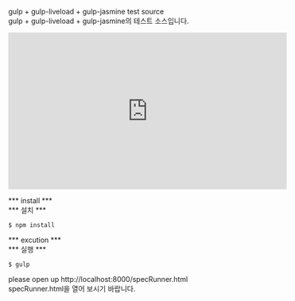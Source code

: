 gulp + gulp-liveload + gulp-jasmine test source  
gulp + gulp-liveload + gulp-jasmine의 테스트 소스입니다.  
<iframe width="560" height="315" src="https://www.youtube.com/embed/KkHlgtnsuM8" frameborder="0" allowfullscreen></iframe>

*** install ***  
*** 설치 ***  
```
$ npm install
```

*** excution ***  
*** 실행 ***  
```
$ gulp
```

please open up http://localhost:8000/specRunner.html  
specRunner.html을 열어 보시기 바랍니다.  
